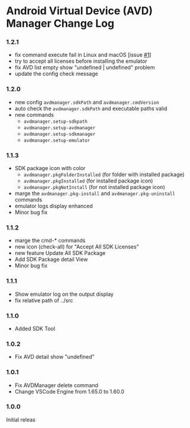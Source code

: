 # Android Virtual Device (AVD) Manager Change Log

### 1.2.1

* fix command execute fail in Linux and macOS [issue [#1](https://github.com/toroxx/vscode-avdmanager/issues/1)]
* try to accept all licenses before installing the emulator
* fix AVD list empty show "undefined | undefined" problem
* update the config check message

### 1.2.0

* new config `avdmanager.sdkPath` and `avdmanager.cmdVersion`
* auto check the `avdmanager.sdkPath` and executable paths valid
* new commands
  * `avdmanager.setup-sdkpath`
  * `avdmanager.setup-avdmanager`
  * `avdmanager.setup-sdkmanager`
  * `avdmanager.setup-emulator`

### 1.1.3

* SDK package icon with color
  * `avdmanager.pkgFolderInstalled` (for folder with installed package)
  * `avdmanager.pkgInstalled` (for installed package icon)
  * `avdmanager.pkgNotInstall` (for not installed package icon)
* marge the `avdmanager.pkg-install` and `avdmanager.pkg-uninstall` commands
* emulator logs display enhanced
* Minor bug fix

### 1.1.2

* marge the cmd-* commands
* new icon (check-all) for "Accept All SDK Licenses"
* new feature Update All SDK Package
* Add SDK Package detail View
* Minor bug fix

### 1.1.1

* Show emulator log on the output display
* fix relative path of ../src

### 1.1.0

* Added SDK Tool

### 1.0.2

* Fix AVD detail show "undefined"

### 1.0.1

- Fix AVDManager delete command
- Change VSCode Engine from 1.65.0 to 1.60.0

### 1.0.0

Initial releas
